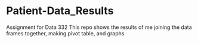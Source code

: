 # Patient-Data_Results
Assignment for Data 332 This repo shows the results of me joining the data frames together, making pivot table, and graphs
